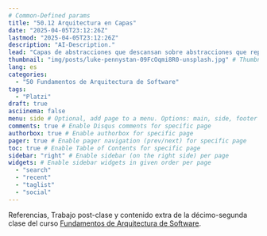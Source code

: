 ```yaml
---
# Common-Defined params
title: "50.12 Arquitectura en Capas"
date: "2025-04-05T23:12:26Z"
lastmod: "2025-04-05T23:12:26Z"
description: "AI-Description."
lead: "Capas de abstracciones que descansan sobre abstracciones que reposan sobre abstracciones que..." # Lead text
thumbnail: "img/posts/luke-pennystan-09FcOqmi8R0-unsplash.jpg" # Thumbnail image
lang: es
categories:
  - "50 Fundamentos de Arquitectura de Software"
tags:
  - "Platzi"
draft: true
asciinema: false
menu: side # Optional, add page to a menu. Options: main, side, footer
comments: true # Enable Disqus comments for specific page
authorbox: true # Enable authorbox for specific page
pager: true # Enable pager navigation (prev/next) for specific page
toc: true # Enable Table of Contents for specific page
sidebar: "right" # Enable sidebar (on the right side) per page
widgets: # Enable sidebar widgets in given order per page
  - "search"
  - "recent"
  - "taglist"
  - "social"
---
```


Referencias, Trabajo post-clase y contenido extra de la décimo-segunda clase del curso [Fundamentos de Arquitectura de Software](https://platzi.com/). 

<!--more-->

